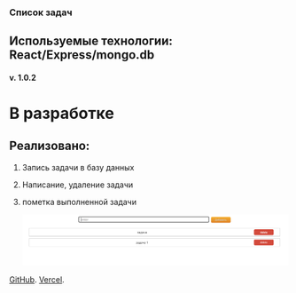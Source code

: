 ### Список задач

## Используемые технологии: React/Express/mongo.db

#### v. 1.0.2

# В разработке

## Реализовано:

1. Запись задачи в базу данных
2. Написание, удаление задачи
3. пометка выполненной задачи

   ![img](./img.png)

[GitHub](https://github.com/den10004/Todo_MERN).
[Vercel](https://todo-mern-vmnc.vercel.app/).
